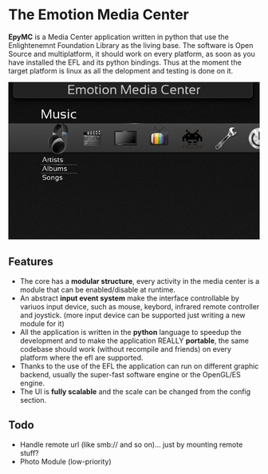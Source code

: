 The Emotion Media Center
========================

**EpyMC** is a Media Center application written in python that use the Enlightenemnt Foundation Library as the living base. The software is Open Source and multiplatform, it should work on every platform, as soon as you have installed the EFL and its python bindings. Thus at the moment the target platform is linux as all the delopment and testing is done on it.

![01](/doc/ss/emc_01.jpg)

## Features ##

- The core has a **modular structure**, every activity in the media center is a module that can be enabled/disable at runtime.
- An abstract **input event system** make the interface controllable by variuos input device, such as mouse, keybord, infrared remote controller and joystick. (more input device can be supported just writing a new module for it)
- All the application is written in the **python** language to speedup the development and to make the application REALLY **portable**, the same codebase should work (without recompile and friends) on every platform where the efl are supported.
- Thanks to the use of the EFL the application can run on different graphic backend, usually the super-fast software engine or the OpenGL/ES engine.
- The UI is **fully scalable** and the scale can be changed from the config section.





## Todo ##

- Handle remote url (like smb:// and so on)... just by mounting remote stuff?
- Photo Module (low-priority)



